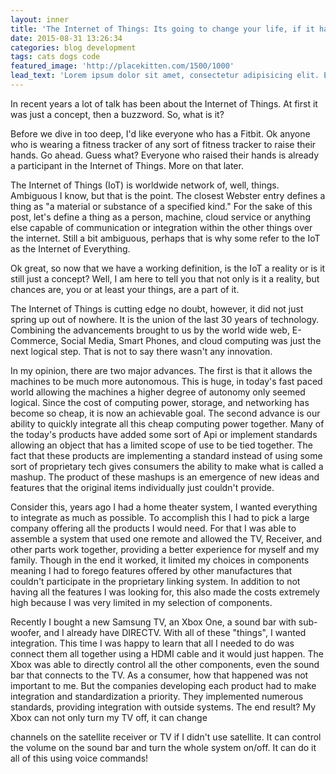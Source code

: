 ```yaml
---
layout: inner
title: 'The Internet of Things: Its going to change your life, if it hasnt already '
date: 2015-08-31 13:26:34
categories: blog development
tags: cats dogs code
featured_image: 'http://placekitten.com/1500/1000'
lead_text: 'Lorem ipsum dolor sit amet, consectetur adipisicing elit. Expedita maiores quisquam id sunt, a architecto molestias velit, distinctio quidem non, nostrum provident quibusdam enim. Neque ipsam temporibus commodi facere minima.'
---
```


In recent years a lot of talk has been about the Internet of Things.  At first it was just a concept, then a buzzword.  So, what is it?

 Before we dive in too deep, I'd like everyone who has a Fitbit. Ok anyone who is wearing a fitness tracker of any sort of fitness tracker to raise their hands.  Go ahead.  Guess what?  Everyone who raised their hands is already a participant in the Internet of Things.  More on that later.

 The Internet of Things (IoT) is worldwide network of, well, things.  Ambiguous I know, but that is the point.  The closest Webster entry defines a thing as "a material or substance of a specified kind."  For the sake of this post, let's define a thing as a person, machine, cloud service or anything else capable of communication or integration within the other things over the internet.  Still a bit ambiguous, perhaps that is why some refer to the IoT as the Internet of Everything.

 Ok great, so now that we have a working definition, is the IoT a reality or is it still just a concept? Well, I am here to tell you that not only is it a reality, but chances are, you or at least your things, are a part of it.

 The Internet of Things is cutting edge no doubt, however, it did not just spring up out of nowhere.  It is the union of the last 30 years of technology.  Combining the advancements brought to us by the world wide web, E-Commerce, Social Media, Smart Phones, and cloud computing was just the next logical step.  That is not to say there wasn't any innovation.

 In my opinion, there are two major advances.  The first is that it allows the machines to be much more autonomous.  This is huge, in today's fast paced world allowing the machines a higher degree of autonomy only seemed logical.  Since the cost of computing power, storage, and networking has become so cheap, it is now an achievable goal.  The second advance is our ability to quickly integrate all this cheap computing power together.  Many of the today's products have added some sort of Api or implement standards allowing an object that has a limited scope of use to be tied together.  The fact that these products are implementing a standard instead of using some sort of proprietary tech gives consumers the ability to make what is called a mashup. The product of these mashups is an emergence of new ideas and features that the original items individually just couldn't provide.

 Consider this, years ago I had a home theater system, I wanted everything to integrate as much as possible.  To accomplish this I had to pick a large company offering all the products I would need. For that I was able to assemble a system that used one remote and allowed the TV, Receiver, and other parts work together, providing a better experience for myself and my family.  Though in the end it worked, it limited my choices in components meaning I had to forego features offered by other manufactures that couldn't participate in the proprietary linking system.  In addition to not having all the features I was looking for, this also made the costs extremely high because I was very limited in my selection of components.

 Recently I bought a new Samsung TV, an Xbox One, a sound bar with sub-woofer, and I already have DIRECTV.  With all of these "things", I wanted integration.  This time I was happy to learn that all I needed to do was connect them all together using a HDMI cable and it would just happen.  The Xbox was able to directly control all the other components, even the sound bar that connects to the TV.  As a consumer, how that happened was not important to me.  But the companies developing each product had to make integration and standardization a priority.  They implemented numerous standards, providing integration with outside systems.  The end result?  My Xbox can not only turn my TV off, it can change

 channels on the satellite receiver or TV if I didn't use satellite.  It can control the volume on the sound bar and turn the whole system on/off.  It can do it all of this using voice commands!
 
 

